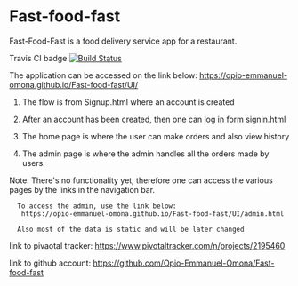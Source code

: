 # Fast-food-fast
Fast-Food-Fast is a food delivery service app for a restaurant.

Travis CI badge
[![Build Status](https://travis-ci.com/Opio-Emmanuel-Omona/Fast-food-fast.svg?branch=api)](https://travis-ci.com/Opio-Emmanuel-Omona/Fast-food-fast)


The application can be accessed on the link below:
https://opio-emmanuel-omona.github.io/Fast-food-fast/UI/



1. The flow is from Signup.html where an account is created

2. After an account has been created, then one can log in form signin.html

3. The home page is where the user can make orders and also view history

4. The admin page is where the admin handles all the orders made by users. 


Note: There's no functionality yet, therefore one can access the various pages by
      the links in the navigation bar.

      To access the admin, use the link below:
       https://opio-emmanuel-omona.github.io/Fast-food-fast/UI/admin.html

      Also most of the data is static and will be later changed

link to pivaotal tracker:
https://www.pivotaltracker.com/n/projects/2195460


link to github account:
https://github.com/Opio-Emmanuel-Omona/Fast-food-fast